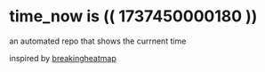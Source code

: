 # time_now is (( 1737450000180 ))

an automated repo that shows the currnent time

inspired by [breakingheatmap](https://github.com/breakingheatmap/breakingheatmap)